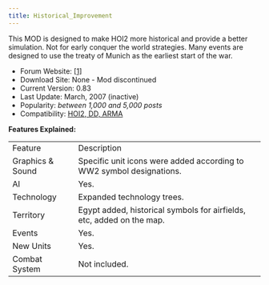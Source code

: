 ```yaml
---
title: Historical_Improvement
---
```



This MOD is designed to make HOI2 more historical and provide a better
simulation. Not for early conquer the world strategies. Many events are
designed to use the treaty of Munich as the earliest start of the war.

-   Forum Website:
    [\[1\]](http://forum.paradoxplaza.com/forum/showthread.php?t=193527)
-   Download Site: None - Mod discontinued
-   Current Version: 0.83
-   Last Update: March, 2007 (inactive)
-   Popularity: *between 1,000 and 5,000 posts*
-   Compatibility: [HOI2, DD, ARMA](/wiki/Versioning "Versioning")

**Features Explained:**

|                  |                                                                       |
|------------------|-----------------------------------------------------------------------|
| Feature          | Description                                                           |
| Graphics & Sound | Specific unit icons were added according to WW2 symbol designations.  |
| AI               | Yes.                                                                  |
| Technology       | Expanded technology trees.                                            |
| Territory        | Egypt added, historical symbols for airfields, etc, added on the map. |
| Events           | Yes.                                                                  |
| New Units        | Yes.                                                                  |
| Combat System    | Not included.                                                         |
